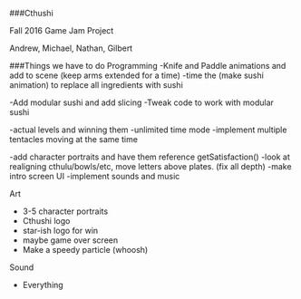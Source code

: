 ###Cthushi

Fall 2016 Game Jam Project

Andrew, Michael, Nathan, Gilbert


###Things we have to do
Programming
-Knife and Paddle animations and add to scene (keep arms extended for a time)
-time the (make sushi animation) to replace all ingredients with sushi

-Add modular sushi and add slicing
-Tweak code to work with modular sushi

-actual levels and winning them
-unlimited time mode
-implement multiple tentacles moving at the same time

-add character portraits and have them reference getSatisfaction()
-look at realigning cthulu/bowls/etc, move letters above plates. (fix all depth)
-make intro screen UI
-implement sounds and music

Art
- 3-5 character portraits
- Cthushi logo
- star-ish logo for win
- maybe game over screen
- Make a speedy particle (whoosh)

Sound
- Everything